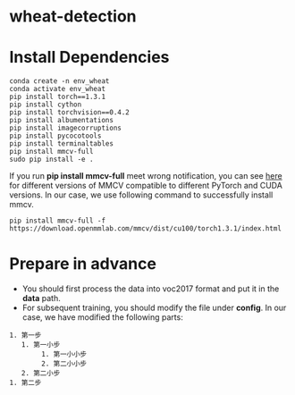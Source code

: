 # wheat-detection
# Install Dependencies
```
conda create -n env_wheat
conda activate env_wheat
pip install torch==1.3.1
pip install cython
pip install torchvision==0.4.2
pip install albumentations
pip install imagecorruptions
pip install pycocotools
pip install terminaltables
pip install mmcv-full
sudo pip install -e .
```

If you run **pip install mmcv-full** meet wrong notification, you can see [here](https://github.com/open-mmlab/mmcv#install-with-pip) for different versions of MMCV compatible to different PyTorch and CUDA versions. In our case, we use following command to successfully install mmcv.
```
pip install mmcv-full -f https://download.openmmlab.com/mmcv/dist/cu100/torch1.3.1/index.html
```
# Prepare in advance

- You should first process the data into voc2017 format and put it in the **data** path.
- For subsequent training, you should modify the file under **config**. In our case, we have modified the following parts:
```
1. 第一步
   1. 第一小步
        1. 第一小小步
        2. 第二小小步
   2. 第二小步
1. 第二步
```
